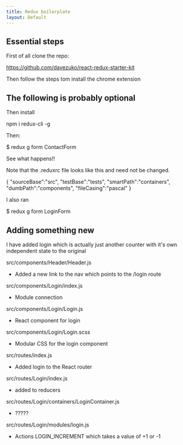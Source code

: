 ```yaml
---
title: Redux boilerplate
layout: Default
---
```


## Essential steps
First of all clone the repo:

https://github.com/davezuko/react-redux-starter-kit

Then follow the steps tom install the chrome extension

## The following is probably optional
Then install 

npm i redux-cli -g

Then:

$ redux g form ContactForm

See what happens!!

Note that the .reduxrc file looks like this and need not be changed.

{
  "sourceBase":"src",
  "testBase":"tests",
  "smartPath":"containers",
  "dumbPath":"components",
  "fileCasing":"pascal"
}

I also ran 

$ redux g form LoginForm

## Adding something new

I have added login which is actually just another counter with it's own independent 
state to the original

src/components/Header/Header.js

* Added a new link to the nav which points to the /login route

src/components/Login/index.js

* Module connection

src/components/Login/Login.js

* React component for login

src/components/Login/Login.scss

* Modular CSS for the login component

src/routes/index.js

* Added login to the React router

src/routes/Login/index.js

* added to reducers

src/routes/Login/containers/LoginContainer.js

* ?????

src/routes/Login/modules/login.js

* Actions LOGIN_INCREMENT which takes a value of +1 or -1
